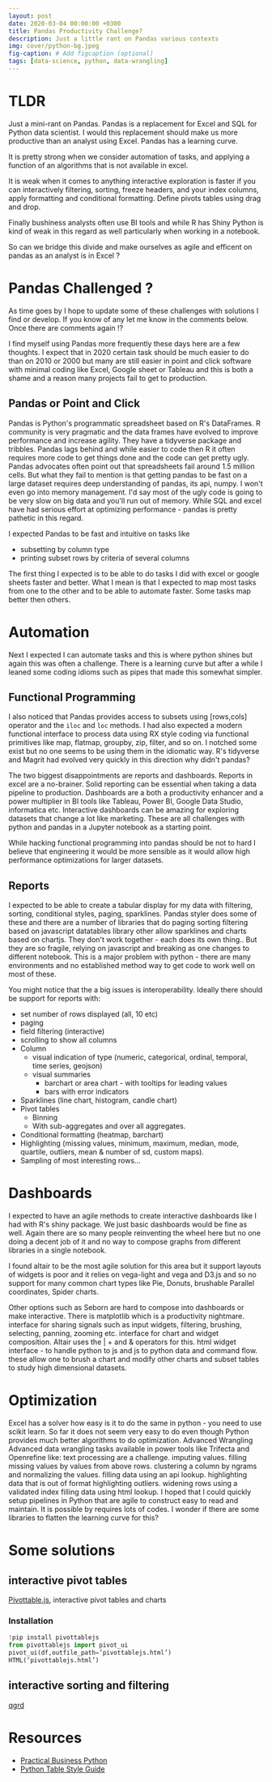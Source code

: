 ```yaml
---
layout: post
date: 2020-03-04 00:00:00 +0300
title: Pandas Productivity Challenge?
description: Just a little rant on Pandas various contexts
img: cover/python-bg.jpeg
fig-caption: # Add figcaption (optional)
tags: [data-science, python, data-wrangling] 
---
```


# TLDR

Just a mini-rant on Pandas. Pandas is a replacement for Excel and SQL for Python data scientist. I would this replacement should make us more productive than an analyst using Excel. 
Pandas has a learning curve.

It is pretty strong when we consider automation of tasks, and applying a function of an algorithms that is not available in excel. 

It is weak when it comes to anything interactive exploration is faster if you can interactively filtering, sorting, freeze headers, and your index columns, apply formatting and conditional formatting. Define pivots tables using drag and drop. 

Finally bushiness analysts often use BI tools and while R has Shiny Python is kind of weak in this regard as well particularly when working in a notebook.

So can we bridge this divide and make ourselves as agile and efficent on pandas as an analyst is in Excel ?

# Pandas Challenged ?

As time goes by I hope to update some of these challenges with solutions I find or develop. If you know of any let me know in the comments below. Once there are comments again !?

I find myself using Pandas more frequently these days here are a few thoughts. I expect that in 2020 certain task should be much easier to do than on 2010 or 2000 but many are still easier in point and click software with minimal coding like Excel, Google sheet or Tableau and this is both a shame and a reason many projects fail to get to production.

## Pandas or Point and Click

Pandas is Python's programmatic spreadsheet based on R's DataFrames. R community is very pragmatic and the data frames have evolved to improve performance and increase agility. They have a tidyverse package and tribbles. Pandas lags behind and while easier to code then R it often requires more code to get things done and the code can get pretty ugly. Pandas advocates often point out that spreadsheets fail around 1.5 million cells. But what they fail to mention is that getting pandas to be fast on a large dataset requires deep understanding of pandas, its api, numpy. I won't even go into memory management. I'd say most of the ugly code is going to be very slow on big data and you'll run out of memory. While SQL and excel have had serious effort at optimizing performance - pandas is pretty pathetic in this regard.

 I expected Pandas to be fast and intuitive on tasks like
* subsetting by column type
* printing subset rows by criteria of several columns

The first thing I expected is to be able to do tasks I did with excel or google sheets faster and better. What I mean is that I expected to map most tasks from one to the other and to be able to automate faster. Some tasks map better then others.

# Automation

Next I expected I can automate tasks and this is where python shines but again this was often a challenge.
There is a learning curve but after a while I leaned some coding idioms such as pipes that made this somewhat simpler.

## Functional Programming

I also noticed that Pandas provides access to subsets using [rows,cols] operator and the `iloc` and `loc` methods.  I had also expected a modern functional interface to process data using RX style coding via functional primitives like map, flatmap, groupby, zip, filter, and so on. I notched some exist but no one seems to be using them in the idiomatic way. R's tidyverse and Magrit had evolved very quickly in this direction why didn't pandas?

The two biggest disappointments are reports and dashboards.  Reports in excel are a no-brainer. Solid reporting can be essential when taking a data pipeline to production. Dashboards are a both a productivity enhancer and a power multiplier in BI tools like Tableau, Power BI, Google Data Studio, informatica etc. Interactive dashboards can be amazing for exploring datasets that change a lot like marketing. These are all challenges with python and pandas in a Jupyter notebook as a starting point.

While hacking functional programming into pandas should be not to hard I believe that engineering it would be more sensible as it would allow high performance optimizations for larger datasets.

## Reports

I expected to be able to create a tabular display for my data with filtering, sorting, conditional styles, paging, sparklines. Pandas styler does some of these and there are a number of libraries that do paging sorting filtering based on javascript datatables library other allow sparklines and charts based on chartjs. They don't work together - each does its own thing.. But they are so fragile, relying on javascript and breaking as one changes to different notebook. This is a major problem with python - there are many environments and no established method way to get code to work well on most of these.

You might notice that the a big issues is interoperability. Ideally there should be support for reports with:
- set number of rows displayed (all, 10 etc)
- paging 
- field filtering (interactive)
- scrolling to show all columns
- Column
    - visual indication of type (numeric, categorical, ordinal, temporal, time series, geojson)
    - visual summaries
        - barchart or area chart - with tooltips for leading values
        - bars with error indicators
- Sparklines (line chart, histogram, candle chart)
- Pivot tables
    - Binning
    - With sub-aggregates and over all aggregates.
- Conditional formatting (heatmap, barchart)
- Highlighting (missing values, minimum, maximum, median, mode, quartile, outliers, mean &  number of sd, custom maps).
- Sampling of most interesting rows...

# Dashboards

I expected to have an agile methods to create interactive dashboards like I had with R's shiny package. We just basic dashboards would be fine as well. Again there are so many people reinventing the wheel here but no one doing a decent job of it and no way to compose graphs from different libraries in a single notebook. 

I found altair to be the most agile solution for this area but it support layouts of widgets is poor and it relies on vega-light and vega and D3.js and so no support for many common chart types like Pie, Donuts, brushable Parallel coordinates, Spider charts. 

Other options such as Seborn are hard to compose into dashboards or make interactive. There is matplotlib which is a productivity nightmare. 
interface for sharing signals such as input widgets, filtering, brushing,  selecting, panning, zooming etc.
interface for chart and widget composition. Altair uses the | + and  & operators for this.
html widget interface - to handle python to js and js to python data and command flow.
these allow one to brush a chart and modify other charts and subset tables to study high dimensional datasets.

# Optimization

Excel has a solver how easy is it to do the same in python - you need to use scikit learn. So far it does not seem very easy to do even though 
Python provides much better algorithms to do optimization.
Advanced Wrangling
Advanced data wrangling tasks available in power tools like Trifecta and Openrefine like:
text processing are a challenge.
imputing values.
filling missing values by values from above rows.
clustering a column by ngrams and normalizing the values.
filling data using an api lookup.
highlighting data that is out of format
highlighting outliers.
widening rows using a validated index
filling data using html lookup.
I hoped that I could quickly setup pipelines in Python that are agile to construct easy to read and maintain. 
It is possible by requires lots of codes. I wonder if there are some libraries to flatten the learning curve for this?


# Some solutions

## interactive pivot tables

[Pivottable.js](), interactive pivot tables and charts

### Installation

``` python
!pip install pivottablejs
from pivottablejs import pivot_ui
pivot_ui(df,outfile_path=’pivottablejs.html’)
HTML(‘pivottablejs.html’)
```

## interactive sorting and filtering

[qgrd](https://github.com/quantopian/qgrid)


# Resources

- [Practical Business Python](https://pbpython.com/)
- [Python Table Style Guide](https://pandas.pydata.org/pandas-docs/stable/user_guide/style.html)